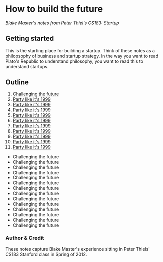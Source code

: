 # How to build the future
*Blake Master's notes from Peter Thiel's CS183: Startup*

## Getting started
This is the starting place for building a startup. Think of these notes as a philopsophy of business and startup strategy. In the way you want to read Plato's Republic to understand philosophy, you want to read this to understand startups.

## Outline

1. [Challenging the future](01-challenging-the-future.md)
2. [Party like it's 1999](02-party-like-its-1999.md)
2. [Party like it's 1999](02-party-like-its-1999.md)
2. [Party like it's 1999](02-party-like-its-1999.md)
2. [Party like it's 1999](02-party-like-its-1999.md)
2. [Party like it's 1999](02-party-like-its-1999.md)
2. [Party like it's 1999](02-party-like-its-1999.md)
2. [Party like it's 1999](02-party-like-its-1999.md)
2. [Party like it's 1999](02-party-like-its-1999.md)
2. [Party like it's 1999](02-party-like-its-1999.md)
2. [Party like it's 1999](02-party-like-its-1999.md)
* Challenging the future
* Challenging the future
* Challenging the future
* Challenging the future
* Challenging the future
* Challenging the future
* Challenging the future
* Challenging the future
* Challenging the future
* Challenging the future
* Challenging the future
* Challenging the future
* Challenging the future
* Challenging the future



### Author & Credit
These notes capture Blake Master's experience sitting in Peter Thiels' CS183 Stanford class in Spring of 2012.
